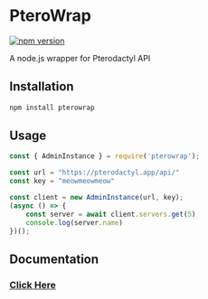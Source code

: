 # PteroWrap

[![npm version](https://badge.fury.io/js/pterowrap.svg)](https://badge.fury.io/js/pterowrap)

A node.js wrapper for Pterodactyl API

## Installation

```sh
npm install pterowrap
```

## Usage

```javascript
const { AdminInstance } = require('pterowrap');

const url = "https://pterodactyl.app/api/"
const key = "meowmeowmeow"

const client = new AdminInstance(url, key);
(async () => {
    const server = await client.servers.get(5)
    console.log(server.name)
})();
```

## Documentation

### [Click Here](https://github.com/Iru21/pterowrap/wiki)
